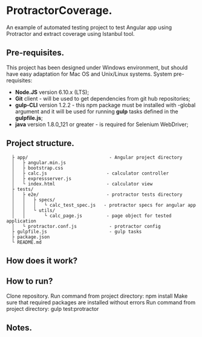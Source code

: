 # ProtractorCoverage.
An example of automated testing project to test Angular app using Protractor and extract coverage using Istanbul tool.

## Pre-requisites.
This project has been designed under Windows environment, but should have easy adaptation for Mac OS and Unix/Linux systems.
System pre-requisites:
 * **Node.JS** version 6.10.x (LTS);
 * **Git** client - will be used to get dependencies from git hub repositories;
 * **gulp-CLI** version 1.2.2 - this npm package must be installed with -global argument and it will be used for running **gulp** tasks defined in the **gulpfile.js**;
 * **java** version 1.8.0_121 or greater - is required for Selenium WebDriver;

## Project structure.
  ```
    ├ app/                              - Angular project directory
    │   ├ angular.min.js
    │   ├ bootstrap.css
    │   ├ calc.js                      - calculator controller
    │   ├ expressserver.js
    │   └ index.html                   - calculator view
    ├ tests/
    │   ├ e2e/                         - protractor tests directory
    │   │   ├ specs/
    │   │   │   └ calc_test_spec.js   - protractor specs for angular app
    │   │   └ utils/
    │   │       └ calc_page.js         - page object for tested application
    │   └ protractor.conf.js            - protractor config
    ├ gulpfile.js                       - gulp tasks
    ├ package.json
    └ README.md
  ```
## How does it work?

## How to run?
  Clone repository.
  Run command from project directory: npm install
  Make sure that required packages are installed without errors
  Run command from project directory: gulp test:protractor

## Notes.
